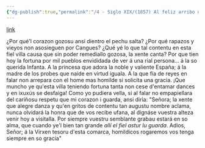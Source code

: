 ```yaml
---
{"dg-publish":true,"permalink":"/4 - Siglo XIX/(1857) Al feliz arribo de SS. AA. RR. A Cangas de Onis/","tags":["#Siglo_19","oriental","a1857","Teodoro_Cuesta","escrito","Cangas_de_Onís","poema"]}
---
```


[link](https://bibliotecavirtual.asturias.es/i18n/consulta/resultados_ocr.cmd?autor_numcontrol=&materia_numcontrol=&id=61501&tipoResultados=BIB&posicion=7&forma=ficha)

¿Por qué'l corazon gozosu
ansí dientro el pechu salta?
¿Por qué rapazos y vieyos
non asosieguen por Cangues?
¿Qué yé lo que tal contentu
en esta fiel villa causa
que sin poder remediallo
gozosa, la xente canta?
Por que tien hoy la fortuna
por mil pueblos envididada
de ver á una rial persona...
á la so querida Infanta.
A la princesa que adora
la noble y valiente España;
á la madre de los probes
que naide en virtud iguala.
A la que fía de reyes
en falar non arrepara
con el home mas homilde
si solicita una gracia.
¡Que muncho ye qu'esta villa
teniendo fortuna tanta
non cese d'entamar dances
y en ixuxús se desfaiga!
Como yo pudiera vella,
si al falar no empapiellara
del cariñosu respetu
que mi corazon i guarda,
ansi diria: "Señora;
la xente que alegre danza
y qu'en gritos de contentu
tan augustu nombre aclama,
nunca olvidará la honra
que de vos recibe ufana,
al dignáse vuestra alteza
venir hoy a visitalla.
Por siempre vuestru semblante
grabau estará en so alma,
que cuando ye'l bien tan grande
*allí el fiel astur lu guarda*.
Adios, Señor; á la Virxen
tesoru d'esta comarca,
homildicos rogaremos
vos tenga siempre en so gracia"